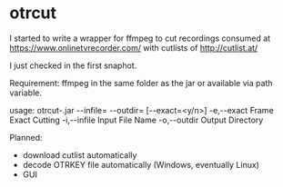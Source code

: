 # otrcut

I started to write a wrapper for ffmpeg to cut recordings consumed at https://www.onlinetvrecorder.com/ with cutlists of http://cutlist.at/

I just checked in the first snaphot. 


Requirement: ffmpeg in the same folder as the jar or available via path variable.

usage: otrcut-<version>.jar --infile=<file> --outdir=<directory> [--exact=<y/n>]
 -e,--exact <arg>    Frame Exact Cutting
 -i,--infile <arg>   Input File Name
 -o,--outdir <arg>   Output Directory


Planned:

- download cutlist automatically
- decode OTRKEY file automatically (Windows, eventually Linux)
- GUI
